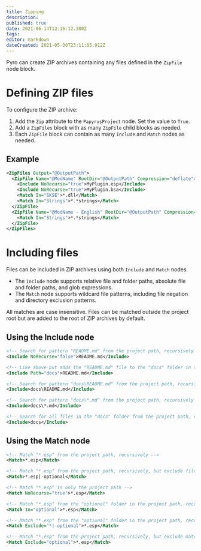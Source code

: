 ```yaml
---
title: Zipping
description: 
published: true
date: 2021-06-14T12:16:12.300Z
tags: 
editor: markdown
dateCreated: 2021-05-30T23:11:05.912Z
---
```


Pyro can create ZIP archives containing any files defined in the `ZipFile` node block.


# Defining ZIP files

To configure the ZIP archive:

1. Add the `Zip` attribute to the `PapyrusProject` node. Set the value to `True`.
2. Add a `ZipFiles` block with as many `ZipFile` child blocks as needed.
3. Each `ZipFile` block can contain as many `Include` and `Match` nodes as needed.


## Example

```xml
<ZipFiles Output="@OutputPath">
  <ZipFile Name="@ModName" RootDir="@OutputPath" Compression="deflate">
    <Include NoRecurse="true">MyPlugin.esp</Include>
    <Include NoRecurse="true">MyPlugin.bsa</Include>
    <Match In="SKSE">*.dll</Match>
    <Match In="Strings">*.*strings</Match>
  </ZipFile>
  <ZipFile Name="@ModName - English" RootDir="@OutputPath" Compression="deflate">
    <Match In="Strings">*.*strings</Match>
  </ZipFile>
</ZipFiles>
```


# Including files

Files can be included in ZIP archives using both `Include` and `Match` nodes.

- The `Include` node supports relative file and folder paths, absolute file and folder paths, and glob expressions.
- The `Match` node supports wildcard file patterns, including file negation and directory exclusion patterns.

All matches are case insensitive. Files can be matched outside the project root but are added to the root of ZIP archives by default.


## Using the Include node

```xml
<!-- Search for pattern "README.md" from the project path, recursively if not found in the project root -->
<Include NoRecurse="false">README.md</Include>

<!-- Like above but adds the "README.md" file to the "docs" folder in the ZIP archive -->
<Include Path="docs">README.md</Include>

<!-- Search for pattern "docs\README.md" from the project path, recursively if not found from the project root -->
<Include>docs\README.md</Include>

<!-- Search for pattern "docs\*.md" from the project path, recursively -->
<Include>docs\*.md</Include>

<!-- Search for all files in the "docs" folder from the project path, recursively -->
<Include>docs</Include>
```


## Using the Match node

```xml
<!-- Match "*.esp" from the project path, recursively -->
<Match>*.esp</Match>

<!-- Match "*.esp" from the project path, recursively, but exclude file matches starting with "optional" -->
<Match>*.esp|-optional</Match>

<!-- Match "*.esp" in only the project path -->
<Match NoRecurse="true">*.esp</Match>

<!-- Match "*.esp" from the "optional" folder in the project path, recursively -->
<Match In="optional">*.esp</Match>

<!-- Match "*.esp" from the "optional" folder in the project path, recursively -->
<Match Exclude="*|-optional">*.esp</Match>

<!-- Match "*.esp" from the project path, recursively, but exclude matches in the "optional" folder -->
<Match Exclude="optional">*.esp</Match>
```